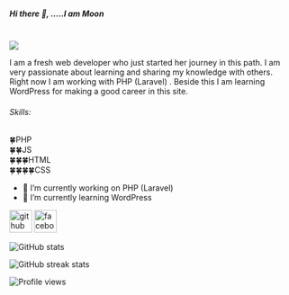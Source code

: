 ##### Hi there 👋, .....I am Moon <br><br>
![](https://scontent.fdac5-2.fna.fbcdn.net/v/t39.30808-6/323415955_501122898820308_825269766324976598_n.jpg?stp=dst-jpg_p960x960&_nc_cat=107&ccb=1-7&_nc_sid=730e14&_nc_eui2=AeF6pUcevWtnWHxewfJjlRLOGrBqRtZTgroasGpG1lOCur8yi11y_W4eII72cXiIEEs5bUAmxqBrjtRpK4Q-KFWA&_nc_ohc=WEfRRR2rnXUAX8PUae0&tn=Q7NPCfiJbcPTNOPz&_nc_ht=scontent.fdac5-2.fna&oh=00_AfBLZ3eFhlN4n3IOvou0zfBvC-1iys4EViloVmaeEfEicw&oe=63B8905A)

I am a fresh web developer who just started her journey in this path. I am very passionate about learning and sharing my knowledge with others. Right now I am working with PHP (Laravel) . Beside this I am learning WordPress for making a good career in this site.

###### Skills:<br>
🍀PHP <br>
🍀🍀JS <br>
🍀🍀🍀HTML <br>
🍀🍀🍀🍀CSS <br>

- 🔭 I’m currently working on PHP (Laravel) 
- 🌱 I’m currently learning WordPress 


[<img src='https://cdn.jsdelivr.net/npm/simple-icons@3.0.1/icons/github.svg' alt='github' height='40'>](https://github.com/shahidaahmedmoon)  [<img src='https://cdn.jsdelivr.net/npm/simple-icons@3.0.1/icons/facebook.svg' alt='facebook' height='40'>](https://www.facebook.com/https://www.facebook.com/shahidaahmed.moon)  

![GitHub stats](https://github-readme-stats.vercel.app/api?username=shahidaahmedmoon&show_icons=true)  

![GitHub streak stats](https://streak-stats.demolab.com/?user=shahidaahmedmoon)  

![Profile views](https://gpvc.arturio.dev/shahidaahmedmoon)  
